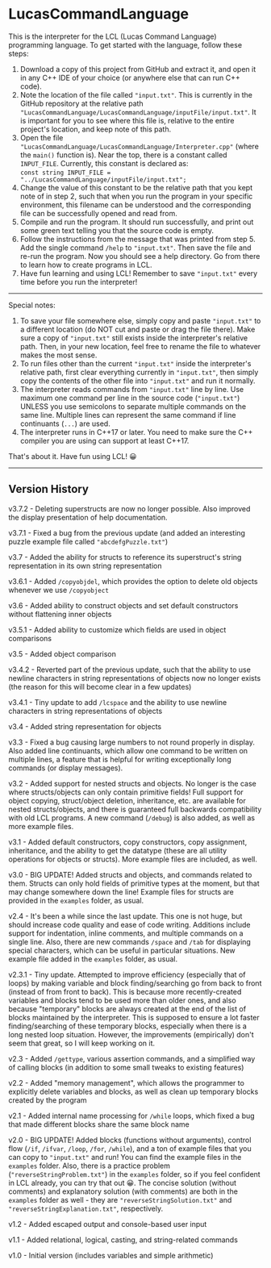 # LucasCommandLanguage

This is the interpreter for the LCL (Lucas Command Language) programming language. To get started with the language, follow these steps:
1. Download a copy of this project from GitHub and extract it, and open it in any C++ IDE of your choice (or anywhere else that can run C++ code).
2. Note the location of the file called `"input.txt"`. This is currently in the GitHub repository at the relative path `"LucasCommandLanguage/LucasCommandLanguage/inputFile/input.txt"`. It is important for you to see where this file is, relative to the entire project's location, and keep note of this path.
3. Open the file `"LucasCommandLanguage/LucasCommandLanguage/Interpreter.cpp"` (where the `main()` function is). Near the top, there is a constant called `INPUT_FILE`. Currently, this constant is declared as:
<br>`const string INPUT_FILE = "../LucasCommandLanguage/inputFile/input.txt";`
4. Change the value of this constant to be the relative path that you kept note of in step 2, such that when you run the program in your specific environment, this filename can be understood and the corresponding file can be successfully opened and read from.
5. Compile and run the program. It should run successfully, and print out some green text telling you that the source code is empty.
6. Follow the instructions from the message that was printed from step 5. Add the single command `/help` to `"input.txt"`. Then save the file and re-run the program. Now you should see a help directory. Go from there to learn how to create programs in LCL.
7. Have fun learning and using LCL! Remember to save `"input.txt"` every time before you run the interpreter!

----------------------------------------------------------------------------------------------------------------------------

Special notes:
1. To save your file somewhere else, simply copy and paste `"input.txt"` to a different location (do NOT cut and paste or drag the file there). Make sure a copy of `"input.txt"` still exists inside the interpreter's relative path. Then, in your new location, feel free to rename the file to whatever makes the most sense.
2. To run files other than the current `"input.txt"` inside the interpreter's relative path, first clear everything currently in `"input.txt"`, then simply copy the contents of the other file into `"input.txt"` and run it normally.
3. The interpreter reads commands from `"input.txt"` line by line. Use maximum one command per line in the source code (`"input.txt"`) UNLESS you use semicolons to separate multiple commands on the same line. Multiple lines can represent the same command if line continuants (`...`) are used.
4. The interpreter runs in C++17 or later. You need to make sure the C++ compiler you are using can support at least C++17.

That's about it. Have fun using LCL! 😀

----------------------------------------------------------------------------------------------------------------------------

## Version History

v3.7.2 - Deleting superstructs are now no longer possible. Also improved the display presentation of help documentation.

v3.7.1 - Fixed a bug from the previous update (and added an interesting puzzle example file called `"abcdefgPuzzle.txt"`)

v3.7 - Added the ability for structs to reference its superstruct's string representation in its own string representation

v3.6.1 - Added `/copyobjdel`, which provides the option to delete old objects whenever we use `/copyobject`

v3.6 - Added ability to construct objects and set default constructors without flattening inner objects

v3.5.1 - Added ability to customize which fields are used in object comparisons

v3.5 - Added object comparison

v3.4.2 - Reverted part of the previous update, such that the ability to use newline characters in string representations of objects now no longer exists (the reason for this will become clear in a few updates)

v3.4.1 - Tiny update to add `/lcspace` and the ability to use newline characters in string representations of objects

v3.4 - Added string representation for objects

v3.3 - Fixed a bug causing large numbers to not round properly in display. Also added line continuants, which allow one command to be written on multiple lines, a feature that is helpful for writing exceptionally long commands (or display messages).

v3.2 - Added support for nested structs and objects. No longer is the case where structs/objects can only contain primitive fields! Full support for object copying, struct/object deletion, inheritance, etc. are available for nested structs/objects, and there is guaranteed full backwards compatibility with old LCL programs. A new command (`/debug`) is also added, as well as more example files.

v3.1 - Added default constructors, copy constructors, copy assignment, inheritance, and the ability to get the datatype (these are all utility operations for objects or structs). More example files are included, as well.

v3.0 - BIG UPDATE! Added structs and objects, and commands related to them. Structs can only hold fields of primitive types at the moment, but that may change somewhere down the line! Example files for structs are provided in the `examples` folder, as usual.

v2.4 - It's been a while since the last update. This one is not huge, but should increase code quality and ease of code writing. Additions include support for indentation, inline comments, and multiple commands on a single line. Also, there are new commands `/space` and `/tab` for displaying special characters, which can be useful in particular situations. New example file added in the `examples` folder, as usual.

v2.3.1 - Tiny update. Attempted to improve efficiency (especially that of loops) by making variable and block finding/searching go from back to front (instead of from front to back). This is because more recently-created variables and blocks tend to be used more than older ones, and also because "temporary" blocks are always created at the end of the list of blocks maintained by the interpreter. This is supposed to ensure a lot faster finding/searching of these temporary blocks, especially when there is a long nested loop situation. However, the improvements (empirically) don't seem that great, so I will keep working on it.

v2.3 - Added `/gettype`, various assertion commands, and a simplified way of calling blocks (in addition to some small tweaks to existing features)

v2.2 - Added "memory management", which allows the programmer to explicitly delete variables and blocks, as well as clean up temporary blocks created by the program

v2.1 - Added internal name processing for `/while` loops, which fixed a bug that made different blocks share the same block name

v2.0 - BIG UPDATE! Added blocks (functions without arguments), control flow (`/if`, `/ifvar`, `/loop`, `/for`, `/while`), and a ton of example files that you can copy to `"input.txt"` and run! You can find the example files in the `examples` folder. Also, there is a practice problem (`"reverseStringProblem.txt"`) in the `examples` folder, so if you feel confident in LCL already, you can try that out 😀. The concise solution (without comments) and explanatory solution (with comments) are both in the `examples` folder as well - they are `"reverseStringSolution.txt"` and `"reverseStringExplanation.txt"`, respectively.

v1.2 - Added escaped output and console-based user input

v1.1 - Added relational, logical, casting, and string-related commands

v1.0 - Initial version (includes variables and simple arithmetic)
